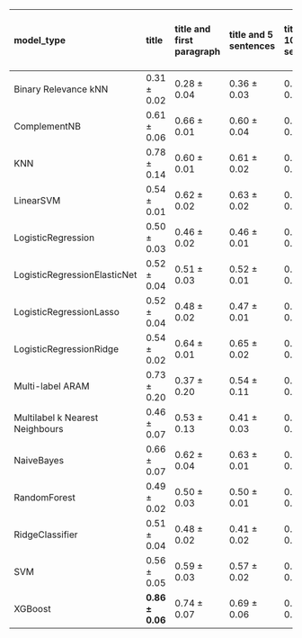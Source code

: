 | model_type                      | title               | title and first paragraph   | title and 5 sentences   | title and 10 sentences   | title and first sentence each paragraph   | raw text        |
|:--------------------------------|:--------------------|:----------------------------|:------------------------|:-------------------------|:------------------------------------------|:----------------|
| Binary Relevance kNN            | 0.31 $\pm$ 0.02     | 0.28 $\pm$ 0.04             | 0.36 $\pm$ 0.03         | 0.38 $\pm$ 0.02          | 0.35 $\pm$ 0.03                           | 0.44 $\pm$ 0.03 |
| ComplementNB                    | 0.61 $\pm$ 0.06     | 0.66 $\pm$ 0.01             | 0.60 $\pm$ 0.04         | 0.63 $\pm$ 0.04          | 0.67 $\pm$ 0.00                           | 0.61 $\pm$ 0.01 |
| KNN                             | 0.78 $\pm$ 0.14     | 0.60 $\pm$ 0.01             | 0.61 $\pm$ 0.02         | 0.71 $\pm$ 0.02          | 0.69 $\pm$ 0.01                           | 0.74 $\pm$ 0.05 |
| LinearSVM                       | 0.54 $\pm$ 0.01     | 0.62 $\pm$ 0.02             | 0.63 $\pm$ 0.02         | 0.64 $\pm$ 0.03          | 0.69 $\pm$ 0.06                           | 0.70 $\pm$ 0.04 |
| LogisticRegression              | 0.50 $\pm$ 0.03     | 0.46 $\pm$ 0.02             | 0.46 $\pm$ 0.01         | 0.49 $\pm$ 0.04          | 0.52 $\pm$ 0.04                           | 0.56 $\pm$ 0.04 |
| LogisticRegressionElasticNet    | 0.52 $\pm$ 0.04     | 0.51 $\pm$ 0.03             | 0.52 $\pm$ 0.01         | 0.53 $\pm$ 0.01          | 0.56 $\pm$ 0.02                           | 0.64 $\pm$ 0.01 |
| LogisticRegressionLasso         | 0.52 $\pm$ 0.04     | 0.48 $\pm$ 0.02             | 0.47 $\pm$ 0.01         | 0.55 $\pm$ 0.01          | 0.55 $\pm$ 0.02                           | 0.66 $\pm$ 0.04 |
| LogisticRegressionRidge         | 0.54 $\pm$ 0.02     | 0.64 $\pm$ 0.01             | 0.65 $\pm$ 0.02         | 0.68 $\pm$ 0.03          | 0.72 $\pm$ 0.02                           | 0.72 $\pm$ 0.05 |
| Multi-label ARAM                | 0.73 $\pm$ 0.20     | 0.37 $\pm$ 0.20             | 0.54 $\pm$ 0.11         | 0.42 $\pm$ 0.11          | 0.66 $\pm$ 0.26                           | 0.69 $\pm$ 0.07 |
| Multilabel k Nearest Neighbours | 0.46 $\pm$ 0.07     | 0.53 $\pm$ 0.13             | 0.41 $\pm$ 0.03         | 0.44 $\pm$ 0.04          | 0.40 $\pm$ 0.05                           | 0.48 $\pm$ 0.03 |
| NaiveBayes                      | 0.66 $\pm$ 0.07     | 0.62 $\pm$ 0.04             | 0.63 $\pm$ 0.01         | 0.64 $\pm$ 0.02          | 0.67 $\pm$ 0.03                           | 0.66 $\pm$ 0.03 |
| RandomForest                    | 0.49 $\pm$ 0.02     | 0.50 $\pm$ 0.03             | 0.50 $\pm$ 0.01         | 0.51 $\pm$ 0.02          | 0.49 $\pm$ 0.02                           | 0.52 $\pm$ 0.03 |
| RidgeClassifier                 | 0.51 $\pm$ 0.04     | 0.48 $\pm$ 0.02             | 0.41 $\pm$ 0.02         | 0.50 $\pm$ 0.02          | 0.52 $\pm$ 0.02                           | 0.54 $\pm$ 0.03 |
| SVM                             | 0.56 $\pm$ 0.05     | 0.59 $\pm$ 0.03             | 0.57 $\pm$ 0.02         | 0.61 $\pm$ 0.03          | 0.64 $\pm$ 0.01                           | 0.63 $\pm$ 0.03 |
| XGBoost                         | **0.86 $\pm$ 0.06** | 0.74 $\pm$ 0.07             | 0.69 $\pm$ 0.06         | 0.70 $\pm$ 0.02          | 0.69 $\pm$ 0.03                           | 0.66 $\pm$ 0.02 |